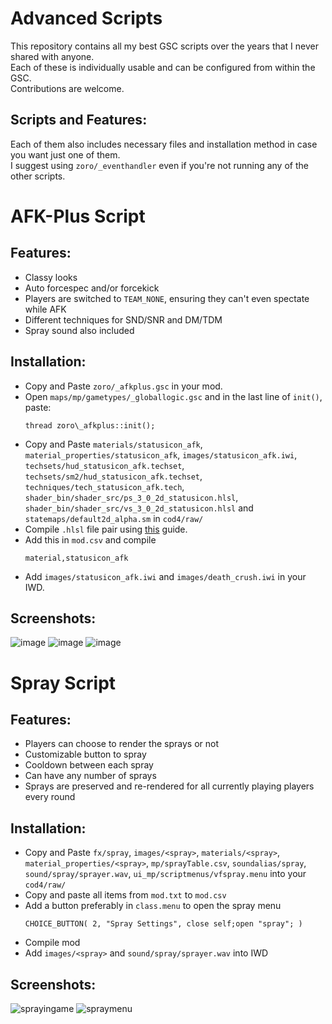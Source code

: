 # Advanced Scripts

This repository contains all my best GSC scripts over the years that I never shared with anyone.<br>
Each of these is individually usable and can be configured from within the GSC.<br>
Contributions are welcome.

## Scripts and Features:

Each of them also includes necessary files and installation method in case you want just one of them.<br>
I suggest using `zoro/_eventhandler` even if you're not running any of the other scripts.

# AFK-Plus Script 

## Features:

- Classy looks
- Auto forcespec and/or forcekick
- Players are switched to `TEAM_NONE`, ensuring they can't even spectate while AFK
- Different techniques for SND/SNR and DM/TDM
- Spray sound also included

## Installation:

- Copy and Paste `zoro/_afkplus.gsc` in your mod.
- Open `maps/mp/gametypes/_globallogic.gsc` and in the last line of `init()`, paste:<br>
    ```
    thread zoro\_afkplus::init();
    ```
- Copy and Paste `materials/statusicon_afk`, `material_properties/statusicon_afk`, `images/statusicon_afk.iwi`, `techsets/hud_statusicon_afk.techset`, `techsets/sm2/hud_statusicon_afk.techset`, `techniques/tech_statusicon_afk.tech`, `shader_bin/shader_src/ps_3_0_2d_statusicon.hlsl`, `shader_bin/shader_src/vs_3_0_2d_statusicon.hlsl` and `statemaps/default2d_alpha.sm` in `cod4/raw/`
- Compile `.hlsl` file pair using [this](https://github.com/Zoro-6191/cod4-2d-shaders/wiki/How-to-Install-1-shader#%EF%B8%8F-just-having-the-materials-wont-work-you-need-to-have-required-files-in-folders-statemaps-techsets-techsetssm2-techniques-and-must-compile-hlsl-file-pair-in-rawshader_binshader_src) guide.
- Add this in `mod.csv` and compile<br>
    ```
    material,statusicon_afk
    ```
- Add `images/statusicon_afk.iwi` and `images/death_crush.iwi` in your IWD.

## Screenshots:

![image](https://user-images.githubusercontent.com/52291201/148081046-d83410c4-07a1-402d-a962-91790a723508.png)
![image](https://user-images.githubusercontent.com/52291201/148093271-4d71c318-7eed-4693-81ff-0356c61f248a.png)
![image](https://user-images.githubusercontent.com/52291201/148093029-b3fc3626-c765-4e24-a16f-80af171e482b.png)


# Spray Script


## Features:

- Players can choose to render the sprays or not
- Customizable button to spray
- Cooldown between each spray
- Can have any number of sprays
- Sprays are preserved and re-rendered for all currently playing players every round

## Installation:

- Copy and Paste `fx/spray`, `images/<spray>`, `materials/<spray>`, `material_properties/<spray>`, `mp/sprayTable.csv`, `soundalias/spray`, `sound/spray/sprayer.wav`, `ui_mp/scriptmenus/vfspray.menu` into your `cod4/raw/`
- Copy and paste all items from `mod.txt` to `mod.csv`
- Add a button preferably in `class.menu` to open the spray menu
    ```
    CHOICE_BUTTON( 2, "Spray Settings", close self;open "spray"; )
    ```
- Compile mod
- Add `images/<spray>` and `sound/spray/sprayer.wav` into IWD

## Screenshots:
![sprayingame](https://user-images.githubusercontent.com/52291201/148189768-79d27e5a-cd88-4d84-88cf-3c8095fd0814.jpg)
![spraymenu](https://user-images.githubusercontent.com/52291201/148189775-a2a17b5b-db16-4e7d-a004-4f13e3882e8d.png)
